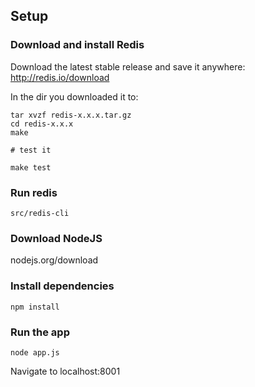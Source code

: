 ## Setup

### Download and install Redis

Download the latest stable release and save it anywhere: http://redis.io/download

In the dir you downloaded it to:

```
tar xvzf redis-x.x.x.tar.gz
cd redis-x.x.x
make

# test it

make test
```

### Run redis

```
src/redis-cli
```

### Download NodeJS

nodejs.org/download

### Install dependencies

```
npm install
```

### Run the app

```
node app.js
```

Navigate to localhost:8001
